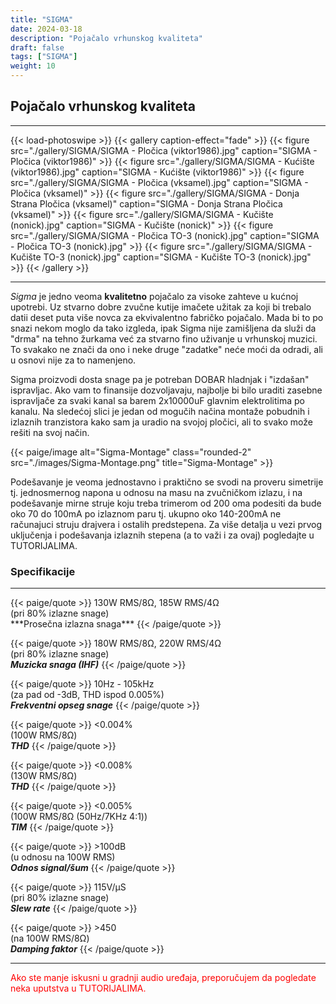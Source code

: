 ```yaml
---
title: "SIGMA"
date: 2024-03-18
description: "Pojačalo vrhunskog kvaliteta"
draft: false
tags: ["SIGMA"]
weight: 10
---
```

## Pojačalo vrhunskog kvaliteta

<hr>
{{< load-photoswipe >}}
{{< gallery caption-effect="fade" >}}
  {{< figure src="./gallery/SIGMA/SIGMA - Pločica (viktor1986).jpg" caption="SIGMA - Pločica (viktor1986)" >}}
  {{< figure src="./gallery/SIGMA/SIGMA - Kućište (viktor1986).jpg" caption="SIGMA - Kućište (viktor1986)" >}}
  {{< figure src="./gallery/SIGMA/SIGMA - Pločica (vksamel).jpg" caption="SIGMA - Pločica (vksamel)" >}}
  {{< figure src="./gallery/SIGMA/SIGMA - Donja Strana Pločica (vksamel)" caption="SIGMA - Donja Strana Pločica (vksamel)" >}}
  {{< figure src="./gallery/SIGMA/SIGMA - Kučište (nonick).jpg" caption="SIGMA - Kučište (nonick)" >}}
  {{< figure src="./gallery/SIGMA/SIGMA - Pločica TO-3 (nonick).jpg" caption="SIGMA - Pločica TO-3 (nonick).jpg" >}}
  {{< figure src="./gallery/SIGMA/SIGMA - Kučište TO-3 (nonick).jpg" caption="SIGMA - Kučište TO-3 (nonick).jpg" >}}
{{< /gallery >}}
<hr>

*Sigma* je jedno veoma **kvalitetno** pojačalo za visoke zahteve u kućnoj upotrebi. Uz stvarno dobre zvučne kutije imačete užitak za koji bi trebalo datii deset puta više novca za ekvivalentno fabričko pojačalo. Mada bi to po snazi nekom moglo da tako izgleda, ipak Sigma nije zamišljena da služi da "drma" na tehno žurkama već za stvarno fino uživanje u vrhunskoj muzici. To svakako ne znači da ono i neke druge "zadatke" neće moći da odradi, ali u osnovi nije za to namenjeno.

Sigma proizvodi dosta snage pa je potreban DOBAR hladnjak i "izdašan" ispravljac. Ako vam to finansije dozvoljavaju, najbolje bi bilo uraditi zasebne ispravljače za svaki kanal sa barem 2x10000uF glavnim elektrolitima po kanalu. Na sledećoj slici je jedan od mogučih načina montaže pobudnih i izlaznih tranzistora kako sam ja uradio na svojoj pločici, ali to svako može rešiti na svoj način.

<p>{{< paige/image alt="Sigma-Montage" class="rounded-2" src="./images/Sigma-Montage.png" title="Sigma-Montage" >}}</p>

Podešavanje je veoma jednostavno i praktično se svodi na proveru simetrije tj. jednosmernog napona u odnosu na masu na zvučničkom izlazu, i na podešavanje mirne struje koju treba trimerom od 200 oma podesiti da bude oko 70 do 100mA po izlaznom paru tj. ukupno oko 140-200mA ne računajuci struju drajvera i ostalih predstepena. Za više detalja u vezi prvog uključenja i podešavanja izlaznih stepena (a to važi i za ovaj) pogledajte u TUTORIJALIMA.

### Specifikacije
<hr>
{{< paige/quote >}}
130W RMS/8Ω, 185W RMS/4Ω<br>(pri 80% izlazne snage)<br>***Prosečna izlazna snaga***
{{< /paige/quote >}}

{{< paige/quote >}}
180W RMS/8Ω, 220W RMS/4Ω<br>(pri 80% izlazne snage)<br>***Muzicka snaga (IHF)***
{{< /paige/quote >}}

{{< paige/quote >}}
10Hz - 105kHz<br>(za pad od -3dB, THD ispod 0.005%)<br>***Frekventni opseg snage***
{{< /paige/quote >}}

{{< paige/quote >}}
<0.004%<br>(100W RMS/8Ω)<br>***THD***
{{< /paige/quote >}}

{{< paige/quote >}}
<0.008%<br>(130W RMS/8Ω)<br>***THD***
{{< /paige/quote >}}

{{< paige/quote >}}
<0.005%<br>(100W RMS/8Ω (50Hz/7KHz 4:1))<br>***TIM***
{{< /paige/quote >}}

{{< paige/quote >}}
&#62;100dB<br>(u odnosu na 100W RMS)<br>***Odnos signal/šum***
{{< /paige/quote >}}

{{< paige/quote >}}
115V/μS<br>(pri 80% izlazne snage)<br>***Slew rate***
{{< /paige/quote >}}

{{< paige/quote >}}
&#62;450<br>(na 100W RMS/8Ω)<br>***Damping faktor***
{{< /paige/quote >}}
<hr>

<p style="color: red;" class="text-center">Ako ste manje iskusni u gradnji audio uređaja, preporučujem da pogledate neka uputstva u TUTORIJALIMA.</p>
